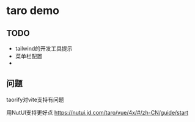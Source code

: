 
# taro demo

## TODO

- tailwind的开发工具提示
- 菜单栏配置
- 

## 问题 

taorify对vite支持有问题

用NutUI支持更好点 https://nutui.jd.com/taro/vue/4x/#/zh-CN/guide/start
